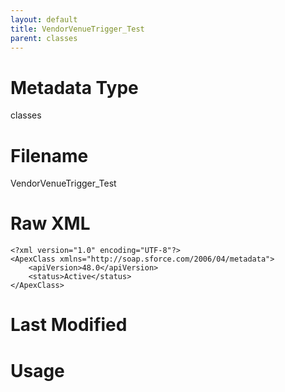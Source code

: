```yaml
---
layout: default
title: VendorVenueTrigger_Test
parent: classes
---
```

# Metadata Type
classes


# Filename 
VendorVenueTrigger_Test


# Raw XML
```
<?xml version="1.0" encoding="UTF-8"?>
<ApexClass xmlns="http://soap.sforce.com/2006/04/metadata">
    <apiVersion>48.0</apiVersion>
    <status>Active</status>
</ApexClass>
```


# Last Modified


# Usage
